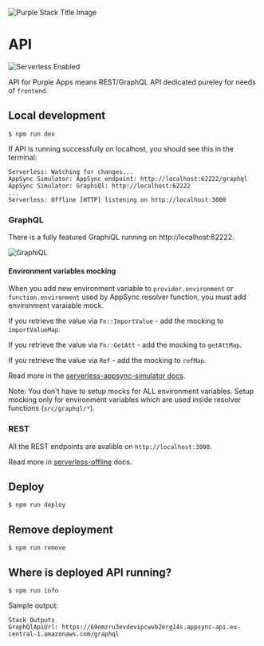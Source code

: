 ![Purple Stack Title Image](https://user-images.githubusercontent.com/6282843/99382243-8a14f200-28cc-11eb-99b1-114f4842874b.png)

# API

![Serverless Enabled](https://camo.githubusercontent.com/547c6da94c16fedb1aa60c9efda858282e22834f/687474703a2f2f7075626c69632e7365727665726c6573732e636f6d2f6261646765732f76332e737667)

API for Purple Apps means REST/GraphQL API dedicated pureley for needs of `frontend`.

## Local development

```
$ npm run dev
```

If API is running successfully on localhost, you should see this in the terminal:
```
Serverless: Watching for changes...
AppSync Simulator: AppSync endpoint: http://localhost:62222/graphql
AppSync Simulator: GraphiQl: http://localhost:62222
...
Serverless: Offline [HTTP] listening on http://localhost:3000
```

### GraphQL
There is a fully featured GraphiQL running on http://localhost:62222.

![GraphiQL](https://user-images.githubusercontent.com/6282843/99972890-60157100-2d9f-11eb-96f8-8144622bb95c.png)

#### Environment variables mocking
When you add new environment variable to `provider.environment` or `function.environment` used by AppSync resolver function, you must add environment varaiable mock.

If you retrieve the value via `Fn::ImportValue` - add the mocking to `importValueMap`.

If you retrieve the value via `Fn::GetAtt` - add the mocking to `getAttMap`.

If you retrieve the value via `Ref` - add the mocking to `refMap`.

Read more in the [serverless-appsync-simulator docs](https://github.com/bboure/serverless-appsync-simulator#resource-cloudformation-functions-resolution).

Note: You don't have to setup mocks for ALL environment variables. Setup mocking only for environment variables which are used inside resolver functions (`src/graphql/*`).

### REST

All the REST endpoints are avalible on `http://localhost:3000`.

Read more in [serverless-offline](https://github.com/dherault/serverless-offline) docs.


## Deploy

```
$ npm run deploy
```

## Remove deployment

```
$ npm run remove
```

## Where is deployed API running?

```
$ npm run info
```

Sample output:
```
Stack Outputs
GraphQlApiUrl: https://69omzru3evdevipcwvb2erg14s.appsync-api.eu-central-1.amazonaws.com/graphql
```
